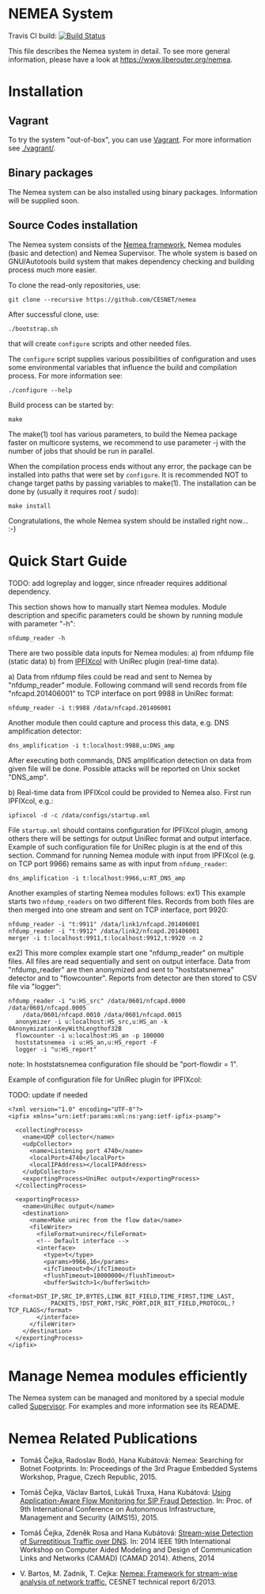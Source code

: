 NEMEA System
============

Travis CI build: [![Build Status](https://travis-ci.org/CESNET/Nemea.svg?branch=master)](https://travis-ci.org/CESNET/Nemea)

This file describes the Nemea system in detail. To see more general information,
please have a look at https://www.liberouter.org/nemea.

Installation
============

Vagrant
-------

To try the system "out-of-box", you can use [Vagrant](https://www.vagrantup.com/).
For more information see [./vagrant/](./vagrant/).

Binary packages
---------------

The Nemea system can be also installed using binary packages. Information will
be supplied soon.

Source Codes installation
-------------------------

The Nemea system consists of the [Nemea framework](cejkato2/Nemea-Framework), Nemea modules (basic and detection) and Nemea Supervisor. The whole system
is based on GNU/Autotools build system that makes dependency checking and
building process much more easier.

To clone the read-only repositories, use:

```
git clone --recursive https://github.com/CESNET/nemea
```

After successful clone, use:
```
./bootstrap.sh
```
that will create `configure` scripts and other needed files.

The `configure` script supplies various possibilities of
configuration and uses some environmental variables that influence the build
and compilation process. For more information see:
```
./configure --help
```

Build process can be started by:

```
make
```

The make(1) tool has various parameters, to build the Nemea package faster on
multicore systems, we recommend to use parameter -j with the number of jobs
that should be run in parallel.

When the compilation process ends without any error, the package can be installed
into paths that were set by `configure`. It is recommended NOT to change
target paths by passing variables to make(1).
The installation can be done by (usually it requires root / sudo):

```
make install
```

Congratulations, the whole Nemea system should be installed right now... :-)

Quick Start Guide
=================

TODO: add logreplay and logger, since nfreader requires additional
dependency.

This section shows how to manually start Nemea modules. Module description and
specific parameters could be shown by running module with parameter "-h":
```
nfdump_reader -h
```

There are two possible data inputs for Nemea modules:
  a) from nfdump file (static data)
  b) from [IPFIXcol](https://github.com/CESNET/ipfixcol/) with UniRec plugin
     (real-time data).

a) Data from nfdump files could be read and sent to Nemea by "nfdump_reader"
module. Following command will send records from file "nfcapd.201406001" to TCP
interface on port 9988 in UniRec format:
```
nfdump_reader -i t:9988 /data/nfcapd.201406001
```

Another module then could capture and process this data, e.g. DNS amplification
detector:
```
dns_amplification -i t:localhost:9988,u:DNS_amp
```
  
After executing both commands, DNS amplification detection on data from given
file will be done. Possible attacks will be reported on Unix socket "DNS_amp".

b) Real-time data from IPFIXcol could be provided to Nemea also. First run
IPFIXcol, e.g.:
```
ipfixcol -d -c /data/configs/startup.xml
```

File `startup.xml` should contains configuration for IPFIXcol plugin, among
others there will be settings for output UniRec format and output interface.
Example of such configuration file for UniRec plugin is at the end of this
section. Command for running Nemea module with input from IPFIXcol (e.g. on TCP
port 9966) remains same as with input from `nfdump_reader`:
```
dns_amplification -i t:localhost:9966,u:RT_DNS_amp
```
  
Another examples of starting Nemea modules follows:
ex1) This example starts two `nfdump_readers` on two different files. Records
from both files are then merged into one stream and sent on TCP interface,
port 9920:

```
nfdump_reader -i "t:9911" /data/link1/nfcapd.201406001
nfdump_reader -i "t:9912" /data/link2/nfcapd.201406001
merger -i t:localhost:9911,t:localhost:9912,t:9920 -n 2
```

ex2) This more complex example start one "nfdump_reader" on multiple files. All
files are read sequentially and sent on output interface. Data from
"nfdump_reader" are then anonymized and sent to "hoststatsnemea" detector and
to "flowcounter". Reports from detector are then stored to CSV file via
"logger":
```
nfdump_reader -i "u:HS_src" /data/0601/nfcapd.0000 /data/0601/nfcapd.0005
    /data/0601/nfcapd.0010 /data/0601/nfcapd.0015
  anonymizer -i u:localhost:HS_src,u:HS_an -k 0AnonymizationKeyWithLengthof32B
  flowcounter -i u:localhost:HS_an -p 100000
  hoststatsnemea -i u:HS_an,u:HS_report -F
  logger -i "u:HS_report"
```

note: In hoststatsnemea configuration file should be "port-flowdir = 1".

Example of configuration file for UniRec plugin for IPFIXcol:

TODO: update if needed

```
<?xml version="1.0" encoding="UTF-8"?>
<ipfix xmlns="urn:ietf:params:xml:ns:yang:ietf-ipfix-psamp">

  <collectingProcess>
    <name>UDP collector</name>
    <udpCollector>
      <name>Listening port 4740</name>
      <localPort>4740</localPort>
      <localIPAddress></localIPAddress>
    </udpCollector>
    <exportingProcess>UniRec output</exportingProcess>
  </collectingProcess>

  <exportingProcess>
    <name>UniRec output</name>
    <destination>
      <name>Make unirec from the flow data</name>
      <fileWriter>
        <fileFormat>unirec</fileFormat>
        <!-- Default interface -->
        <interface>
          <type>t</type>
          <params>9966,16</params>
          <ifcTimeout>0</ifcTimeout>
          <flushTimeout>10000000</flushTimeout>
          <bufferSwitch>1</bufferSwitch>
          <format>DST_IP,SRC_IP,BYTES,LINK_BIT_FIELD,TIME_FIRST,TIME_LAST,
		    PACKETS,?DST_PORT,?SRC_PORT,DIR_BIT_FIELD,PROTOCOL,?TCP_FLAGS</format>
        </interface>
      </fileWriter>
    </destination>
  </exportingProcess>
</ipfix>
```

Manage Nemea modules efficiently
================================

The Nemea system can be managed and monitored by a special module called
[Supervisor](https://github.com/CESNET/Nemea-Supervisor).
For examples and more information see its README.

Nemea Related Publications
==========================

* Tomáš Čejka, Radoslav Bodó, Hana Kubátová: Nemea: Searching for Botnet Footprints. In: Proceedings of the 3rd Prague Embedded Systems Workshop, Prague, Czech Republic, 2015.

* Tomáš Čejka, Václav Bartoš, Lukáš Truxa, Hana Kubátová: [Using Application-Aware Flow Monitoring for SIP Fraud Detection](http://link.springer.com/chapter/10.1007/978-3-319-20034-7_10). In: Proc. of 9th International Conference on Autonomous Infrastructure, Management and Security (AIMS15), 2015.

* Tomáš Čejka, Zdeněk Rosa and Hana Kubátová: [Stream-wise Detection of Surreptitious Traffic over DNS](http://ieeexplore.ieee.org/xpl/articleDetails.jsp?reload=true&arnumber=7033254). In: 2014 IEEE 19th International Workshop on Computer Aided Modeling and Design of Communication Links and Networks (CAMAD) (CAMAD 2014). Athens, 2014

* V. Bartos, M. Zadnik, T. Cejka: [Nemea: Framework for stream-wise analysis of network traffic](http://www.cesnet.cz/wp-content/uploads/2014/02/trapnemea.pdf), CESNET technical report 6/2013.

